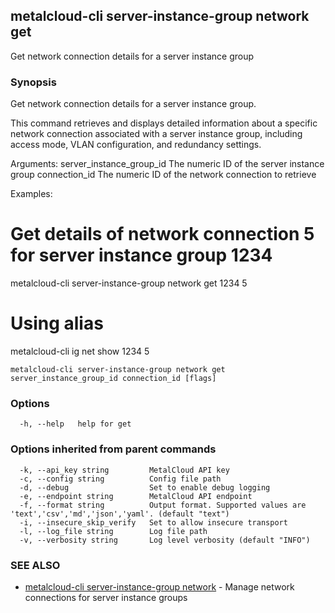 ## metalcloud-cli server-instance-group network get

Get network connection details for a server instance group

### Synopsis

Get network connection details for a server instance group.

This command retrieves and displays detailed information about a specific network connection
associated with a server instance group, including access mode, VLAN configuration, and
redundancy settings.

Arguments:
  server_instance_group_id  The numeric ID of the server instance group
  connection_id            The numeric ID of the network connection to retrieve

Examples:
  # Get details of network connection 5 for server instance group 1234
  metalcloud-cli server-instance-group network get 1234 5

  # Using alias
  metalcloud-cli ig net show 1234 5

```
metalcloud-cli server-instance-group network get server_instance_group_id connection_id [flags]
```

### Options

```
  -h, --help   help for get
```

### Options inherited from parent commands

```
  -k, --api_key string         MetalCloud API key
  -c, --config string          Config file path
  -d, --debug                  Set to enable debug logging
  -e, --endpoint string        MetalCloud API endpoint
  -f, --format string          Output format. Supported values are 'text','csv','md','json','yaml'. (default "text")
  -i, --insecure_skip_verify   Set to allow insecure transport
  -l, --log_file string        Log file path
  -v, --verbosity string       Log level verbosity (default "INFO")
```

### SEE ALSO

* [metalcloud-cli server-instance-group network](metalcloud-cli_server-instance-group_network.md)	 - Manage network connections for server instance groups

